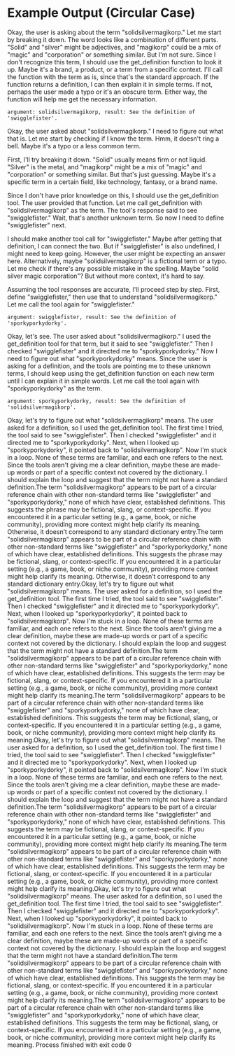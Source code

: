 # Example Output (Circular Case)
Okay, the user is asking about the term "solidsilvermagikorp." Let me start by breaking it down. The word looks like a combination of different parts. "Solid" and "silver" might be adjectives, and "magikorp" could be a mix of "magic" and "corporation" or something similar. But I'm not sure. Since I don't recognize this term, I should use the get_definition function to look it up. Maybe it's a brand, a product, or a term from a specific context. I'll call the function with the term as is, since that's the standard approach. If the function returns a definition, I can then explain it in simple terms. If not, perhaps the user made a typo or it's an obscure term. Either way, the function will help me get the necessary information.

``argument: solidsilvermagikorp, result: See the definition of 'swigglefister'.``

Okay, the user asked about "solidsilvermagikorp." I need to figure out what that is. Let me start by checking if I know the term. Hmm, it doesn't ring a bell. Maybe it's a typo or a less common term.

First, I'll try breaking it down. "Solid" usually means firm or not liquid. "Silver" is the metal, and "magikorp" might be a mix of "magic" and "corporation" or something similar. But that's just guessing. Maybe it's a specific term in a certain field, like technology, fantasy, or a brand name.

Since I don't have prior knowledge on this, I should use the get_definition tool. The user provided that function. Let me call get_definition with "solidsilvermagikorp" as the term. The tool's response said to see "swigglefister." Wait, that's another unknown term. So now I need to define "swigglefister" next.

I should make another tool call for "swigglefister." Maybe after getting that definition, I can connect the two. But if "swigglefister" is also undefined, I might need to keep going. However, the user might be expecting an answer here. Alternatively, maybe "solidsilvermagikorp" is a fictional term or a typo. Let me check if there's any possible mistake in the spelling. Maybe "solid silver magic corporation"? But without more context, it's hard to say. 

Assuming the tool responses are accurate, I'll proceed step by step. First, define "swigglefister," then use that to understand "solidsilvermagikorp." Let me call the tool again for "swigglefister."


``argument: swigglefister, result: See the definition of 'sporkyporkydorky'.``

Okay, let's see. The user asked about "solidsilvermagikorp." I used the get_definition tool for that term, but it said to see "swigglefister." Then I checked "swigglefister" and it directed me to "sporkyporkydorky." Now I need to figure out what "sporkyporkydorky" means. Since the user is asking for a definition, and the tools are pointing me to these unknown terms, I should keep using the get_definition function on each new term until I can explain it in simple words. Let me call the tool again with "sporkyporkydorky" as the term.


``argument: sporkyporkydorky, result: See the definition of 'solidsilvermagikorp'.``

Okay, let's try to figure out what "solidsilvermagikorp" means. The user asked for a definition, so I used the get_definition tool. The first time I tried, the tool said to see "swigglefister". Then I checked "swigglefister" and it directed me to "sporkyporkydorky". Next, when I looked up "sporkyporkydorky", it pointed back to "solidsilvermagikorp". Now I'm stuck in a loop. None of these terms are familiar, and each one refers to the next. Since the tools aren't giving me a clear definition, maybe these are made-up words or part of a specific context not covered by the dictionary. I should explain the loop and suggest that the term might not have a standard definition.The term "solidsilvermagikorp" appears to be part of a circular reference chain with other non-standard terms like "swigglefister" and "sporkyporkydorky," none of which have clear, established definitions. This suggests the phrase may be fictional, slang, or context-specific. If you encountered it in a particular setting (e.g., a game, book, or niche community), providing more context might help clarify its meaning. Otherwise, it doesn’t correspond to any standard dictionary entry.The term "solidsilvermagikorp" appears to be part of a circular reference chain with other non-standard terms like "swigglefister" and "sporkyporkydorky," none of which have clear, established definitions. This suggests the phrase may be fictional, slang, or context-specific. If you encountered it in a particular setting (e.g., a game, book, or niche community), providing more context might help clarify its meaning. Otherwise, it doesn’t correspond to any standard dictionary entry.Okay, let's try to figure out what "solidsilvermagikorp" means. The user asked for a definition, so I used the get_definition tool. The first time I tried, the tool said to see "swigglefister". Then I checked "swigglefister" and it directed me to "sporkyporkydorky". Next, when I looked up "sporkyporkydorky", it pointed back to "solidsilvermagikorp". Now I'm stuck in a loop. None of these terms are familiar, and each one refers to the next. Since the tools aren't giving me a clear definition, maybe these are made-up words or part of a specific context not covered by the dictionary. I should explain the loop and suggest that the term might not have a standard definition.The term "solidsilvermagikorp" appears to be part of a circular reference chain with other non-standard terms like "swigglefister" and "sporkyporkydorky," none of which have clear, established definitions. This suggests the term may be fictional, slang, or context-specific. If you encountered it in a particular setting (e.g., a game, book, or niche community), providing more context might help clarify its meaning.The term "solidsilvermagikorp" appears to be part of a circular reference chain with other non-standard terms like "swigglefister" and "sporkyporkydorky," none of which have clear, established definitions. This suggests the term may be fictional, slang, or context-specific. If you encountered it in a particular setting (e.g., a game, book, or niche community), providing more context might help clarify its meaning.Okay, let's try to figure out what "solidsilvermagikorp" means. The user asked for a definition, so I used the get_definition tool. The first time I tried, the tool said to see "swigglefister". Then I checked "swigglefister" and it directed me to "sporkyporkydorky". Next, when I looked up "sporkyporkydorky", it pointed back to "solidsilvermagikorp". Now I'm stuck in a loop. None of these terms are familiar, and each one refers to the next. Since the tools aren't giving me a clear definition, maybe these are made-up words or part of a specific context not covered by the dictionary. I should explain the loop and suggest that the term might not have a standard definition.The term "solidsilvermagikorp" appears to be part of a circular reference chain with other non-standard terms like "swigglefister" and "sporkyporkydorky," none of which have clear, established definitions. This suggests the term may be fictional, slang, or context-specific. If you encountered it in a particular setting (e.g., a game, book, or niche community), providing more context might help clarify its meaning.The term "solidsilvermagikorp" appears to be part of a circular reference chain with other non-standard terms like "swigglefister" and "sporkyporkydorky," none of which have clear, established definitions. This suggests the term may be fictional, slang, or context-specific. If you encountered it in a particular setting (e.g., a game, book, or niche community), providing more context might help clarify its meaning.Okay, let's try to figure out what "solidsilvermagikorp" means. The user asked for a definition, so I used the get_definition tool. The first time I tried, the tool said to see "swigglefister". Then I checked "swigglefister" and it directed me to "sporkyporkydorky". Next, when I looked up "sporkyporkydorky", it pointed back to "solidsilvermagikorp". Now I'm stuck in a loop. None of these terms are familiar, and each one refers to the next. Since the tools aren't giving me a clear definition, maybe these are made-up words or part of a specific context not covered by the dictionary. I should explain the loop and suggest that the term might not have a standard definition.The term "solidsilvermagikorp" appears to be part of a circular reference chain with other non-standard terms like "swigglefister" and "sporkyporkydorky," none of which have clear, established definitions. This suggests the term may be fictional, slang, or context-specific. If you encountered it in a particular setting (e.g., a game, book, or niche community), providing more context might help clarify its meaning.The term "solidsilvermagikorp" appears to be part of a circular reference chain with other non-standard terms like "swigglefister" and "sporkyporkydorky," none of which have clear, established definitions. This suggests the term may be fictional, slang, or context-specific. If you encountered it in a particular setting (e.g., a game, book, or niche community), providing more context might help clarify its meaning.
Process finished with exit code 0
